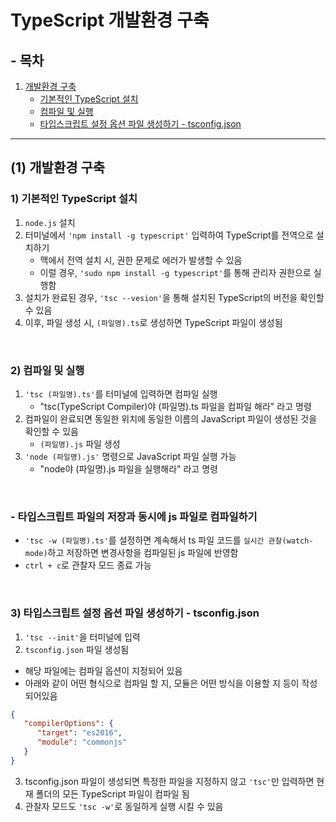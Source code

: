 # TypeScript 개발환경 구축

## - 목차
1. [개발환경 구축](#1-개발환경-구축)
    - [기본적인 TypeScript 설치](#1-기본적인-typescript-설치)
    - [컴파일 및 실행](#2-컴파일-및-실행)
    - [타입스크립트 설정 옵션 파일 생성하기 - tsconfig.json](#3-타입스크립트-설정-옵션-파일-생성하기---tsconfigjson)

---

## (1) 개발환경 구축

### **1) 기본적인 TypeScript 설치**

1) `node.js` 설치
2) 터미널에서 `'npm install -g typescript'` 입력하여 TypeScript를 전역으로 설치하기
    - 맥에서 전역 설치 시, 권한 문제로 에러가 발생할 수 있음
    - 이럴 경우, `'sudo npm install -g typescript'`를 통해 관리자 권한으로 실행함
3) 설치가 완료된 경우, `'tsc --vesion'`을 통해 설치된 TypeScript의 버전을 확인할 수 있음
4) 이후, 파일 생성 시, `(파일명).ts`로 생성하면 TypeScript 파일이 생성됨

<br>

### **2) 컴파일 및 실행**

1) `'tsc (파일명).ts'`를 터미널에 입력하면 컴파일 실행
    - "tsc(TypeScript Compiler)야 (파일명).ts 파일을 컴파일 해라" 라고 명령
2) 컴파일이 완료되면 동일한 위치에 동일한 이름의 JavaScript 파일이 생성된 것을 확인할 수 있음
    - `(파일명).js` 파일 생성
3) `'node (파일명).js'` 명령으로 JavaScript 파일 실행 가능
    - "node야 (파일명).js 파일을 실행해라" 라고 명령

<br>

### - 타입스크립트 파일의 저장과 동시에 js 파일로 컴파일하기

- `'tsc -w (파일명).ts'`를 설정하면 계속해서 ts 파일 코드를 `실시간 관찰(watch-mode)`하고 저장하면 변경사항을 컴파일된 js 파일에 반영함
- `ctrl + c`로 관찰자 모드 종료 가능

<br>

### **3) 타입스크립트 설정 옵션 파일 생성하기 - tsconfig.json**

1) `'tsc --init'`을 터미널에 입력
2) `tsconfig.json` 파일 생성됨
  - 해당 파일에는 컴파일 옵션이 지정되어 있음
  - 아래와 같이 어떤 형식으로 컴파일 할 지, 모듈은 어떤 방식을 이용할 지 등이 작성되어있음

```json
{
   "compilerOptions": {
      "target": "es2016", 
      "module": "commonjs"
   }
}
```

3) tsconfig.json 파일이 생성되면 특정한 파일을 지정하지 않고 `'tsc'`만 입력하면 현재 폴더의 모든 TypeScript 파일이 컴파일 됨
4) 관찰자 모드도 `'tsc -w'`로 동일하게 실행 시킬 수 있음
